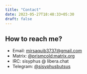 ```yaml
---
title: "Contact"
date: 2023-05-27T18:48:33+05:30
draft: false
---
```


## How to reach me?

- Email: [mirsaquib3737@gmail.com](mailto:mirsaquib3737@gmail.com)
- Matrix: [@prismcold:matrix.org](https://matrix.to/#/#prismcold:matrix.org)
- IRC: sisyphus @ libera.chat
- Telegram: [@sisyphusbutsus](https://t.me/sisyphusbutsus)
